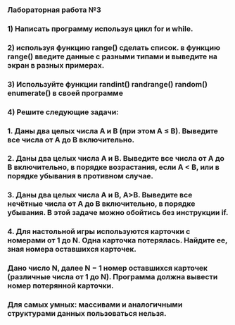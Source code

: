 ### Лабораторная работа №3
### 1) Написать программу используя цикл for и while.
### 2) используя функцию range() сделать список. в функцию range() введите данные с разными типами и выведите на экран в разных примерах.
### 3) Используйте функции randint() randrange() random() enumerate()  в своей программе 
### 4) Решите следующие задачи:
### 1. Даны два целых числа A и B (при этом A ≤ B). Выведите все числа от A до B включительно.
### 2. Даны два целых числа A и В. Выведите все числа от A до B включительно, в порядке возрастания, если A < B, или в порядке убывания в противном случае.
### 3. Даны два целых числа A и В, A>B. Выведите все нечётные числа от A до B включительно, в порядке убывания. В этой задаче можно обойтись без инструкции if.
### 4. Для настольной игры используются карточки с номерами от 1 до N. Одна карточка потерялась. Найдите ее, зная номера оставшихся карточек.
### Дано число N, далее N − 1 номер оставшихся карточек (различные числа от 1 до N). Программа должна вывести номер потерянной карточки.
### Для самых умных: массивами и аналогичными структурами данных пользоваться нельзя.

